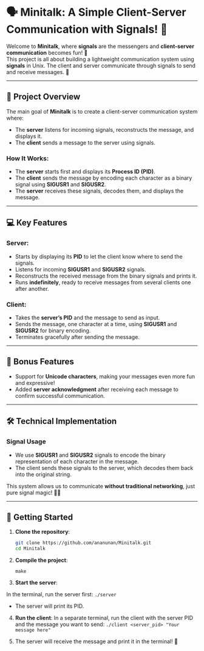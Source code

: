 # 🗣️ Minitalk: A Simple Client-Server Communication with Signals! 🚀

Welcome to **Minitalk**, where **signals** are the messengers and **client-server communication** becomes fun! 🌟  
This project is all about building a lightweight communication system using **signals** in Unix. The client and server communicate through signals to send and receive messages. 📡

---

## 📖 **Project Overview**  

The main goal of **Minitalk** is to create a client-server communication system where:
- The **server** listens for incoming signals, reconstructs the message, and displays it.
- The **client** sends a message to the server using signals.

### **How It Works:**
- The **server** starts first and displays its **Process ID (PID)**.
- The **client** sends the message by encoding each character as a binary signal using **SIGUSR1** and **SIGUSR2**.
- The **server** receives these signals, decodes them, and displays the message.

---

## 💻 **Key Features**

### **Server:**
- Starts by displaying its **PID** to let the client know where to send the signals.  
- Listens for incoming **SIGUSR1** and **SIGUSR2** signals.
- Reconstructs the received message from the binary signals and prints it.  
- Runs **indefinitely**, ready to receive messages from several clients one after another.

### **Client:**
- Takes the **server’s PID** and the message to send as input.  
- Sends the message, one character at a time, using **SIGUSR1** and **SIGUSR2** for binary encoding.  
- Terminates gracefully after sending the message.

---

## 🎉 **Bonus Features**
- Support for **Unicode characters**, making your messages even more fun and expressive!  
- Added **server acknowledgment** after receiving each message to confirm successful communication.

---

## 🛠️ **Technical Implementation**

### **Signal Usage**
- We use **SIGUSR1** and **SIGUSR2** signals to encode the binary representation of each character in the message.
- The client sends these signals to the server, which decodes them back into the original string.

This system allows us to communicate **without traditional networking**, just pure signal magic! 🎩✨

---

## 🚀 **Getting Started**

1. **Clone the repository**:  
   ```bash
   git clone https://github.com/ananunan/Minitalk.git
   cd Minitalk
   
2. **Compile the project**:
   
   `make`

3. **Start the server**:
   
In the terminal, run the server first:
`./server`

- The server will print its PID.
  
4. **Run the client**:
In a separate terminal, run the client with the server PID and the message you want to send:
`./client <server_pid> "Your message here"`


5. The server will receive the message and print it in the terminal! 🎉
